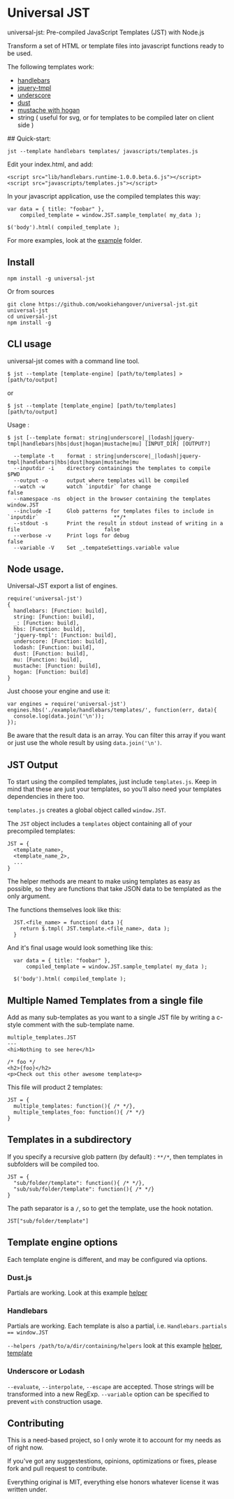 # Universal JST

universal-jst: Pre-compiled JavaScript Templates (JST) with Node.js

Transform a set of HTML or template files into javascript functions
ready to be used.

The following templates work:

* [handlebars](http://handlebarsjs.com/)
* [jquery-tmpl](http://api.jquery.com/jquery.tmpl/)
* [underscore](http://documentcloud.github.com/underscore/#template)
* [dust](http://akdubya.github.com/dustjs/)
* [mustache with hogan](http://twitter.github.com/hogan.js/)
* string ( useful for svg, or for templates to be compiled later on client side )


## Quick-start:

    jst --template handlebars templates/ javascripts/templates.js

Edit your index.html, and add:

    <script src="lib/handlebars.runtime-1.0.0.beta.6.js"></script>
    <script src="javascripts/templates.js"></script>

In your javascript application, use the compiled templates this way:

    var data = { title: "foobar" },
        compiled_template = window.JST.sample_template( my_data );

    $('body').html( compiled_template );

For more examples, look at the [example](universal-jst/tree/master/example) folder.

## Install

    npm install -g universal-jst

Or from sources

    git clone https://github.com/wookiehangover/universal-jst.git universal-jst
    cd universal-jst
    npm install -g

## CLI usage

universal-jst comes with a command line tool.

    $ jst --template [template-engine] [path/to/templates] > [path/to/output]

or

    $ jst --template [template_engine] [path/to/templates] [path/to/output]

Usage :

    $ jst [--template format: string|underscore|_|lodash|jquery-tmpl|handlebars|hbs|dust|hogan|mustache|mu] [INPUT_DIR] [OUTPUT?]

      --template -t    format : string|underscore|_|lodash|jquery-tmpl|handlebars|hbs|dust|hogan|mustache|mu
      --inputdir -i    directory containings the templates to compile                                    $PWD
      --output -o      output where templates will be compiled
      --watch -w       watch `inputdir` for change                                                       false
      --namespace -ns  object in the browser containing the templates                                    window.JST
      --include -I     Glob patterns for templates files to include in `inputdir`                        **/*
      --stdout -s      Print the result in stdout instead of writing in a file                           false
      --verbose -v     Print logs for debug                                                              false
      --variable -V    Set _.tempateSettings.variable value


## Node usage.

Universal-JST export a list of engines.

    require('universal-jst')
    {
      handlebars: [Function: build],
      string: [Function: build],
      _: [Function: build],
      hbs: [Function: build],
      'jquery-tmpl': [Function: build],
      underscore: [Function: build],
      lodash: [Function: build],
      dust: [Function: build],
      mu: [Function: build],
      mustache: [Function: build],
      hogan: [Function: build]
    }

Just choose your engine and use it:

    var engines = require('universal-jst')
    engines.hbs('./example/handlebars/templates/', function(err, data){
      console.log(data.join('\n'));
    });

Be aware that the result data is an array. You can filter this array if
you want or just use the whole result by using `data.join('\n')`.


## JST Output

To start using the compiled templates, just include `templates.js`. Keep
in mind that these are just your templates, so you'll also need your templates dependencies in there too.

`templates.js` creates a global object called `window.JST`.

The `JST` object includes a `templates` object containing all of your
precompiled templates:

    JST = {
      <template_name>,
      <template_name_2>,
      ...
    }

The helper methods are meant to make using templates as easy as
possible, so they are functions that take JSON data to be templated as
the only argument.

The functions themselves look like this:

      JST.<file_name> = function( data ){
        return $.tmpl( JST.template.<file_name>, data );
      }

And it's final usage would look something like this:

      var data = { title: "foobar" },
          compiled_template = window.JST.sample_template( my_data );

      $('body').html( compiled_template );


## Multiple Named Templates from a single file

Add as many sub-templates as you want to a single JST file by writing a
c-style comment with the sub-template name.

    multiple_templates.JST
    ---
    <hi>Nothing to see here</h1>

    /* foo */
    <h2>{foo}</h2>
    <p>Check out this other awesome template<p>

This file will product 2 templates:

    JST = {
      multiple_templates: function(){ /* */},
      multiple_templates_foo: function(){ /* */}
    }

## Templates in a subdirectory

If you specify a recursive glob pattern (by default) : `**/*`, then
templates in subfolders will be compiled too.

    JST = {
      "sub/folder/template": function(){ /* */},
      "sub/sub/folder/template": function(){ /* */}
    }

The path separator is a `/`, so to get the template, use the hook
notation.

    JST["sub/folder/template"]

## Template engine options

Each template engine is different, and may be configured via options.

### Dust.js

Partials are working. Look at this example [helper](universal-jst/tree/master/example/dust/templates/partials.dust)

### Handlebars

Partials are working. Each template is also a partial, i.e. `Handlebars.partials == window.JST`

`--helpers /path/to/a/dir/containing/helpers` look at this example [helper](universal-jst/tree/master/example/handlebars/helpers), [template](universal-jst/tree/master/example/handlebars/templates/helpers.hbs)

### Underscore or Lodash

`--evaluate`, `--interpolate`, `--escape` are accepted. Those strings will be transformed into a new RegExp.
`--variable` option can be specified to prevent `with` construction usage.


## Contributing

This is a need-based project, so I only wrote it to account for my
needs as of right now.

If you've got any suggestestions, opinions, optimizations or fixes,
please fork and pull request to contribute.

Everything original is MIT, everything else honors whatever license it
was written under.

